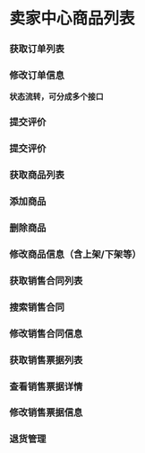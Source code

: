 # 卖家中心商品列表

### 获取订单列表
### 修改订单信息  
**状态流转，可分成多个接口**  
### 提交评价

### 提交评价

### 获取商品列表
### 添加商品
### 删除商品
### 修改商品信息（含上架/下架等）

### 获取销售合同列表
### 搜索销售合同
### 修改销售合同信息

### 获取销售票据列表
### 查看销售票据详情
### 修改销售票据信息

### 退货管理
